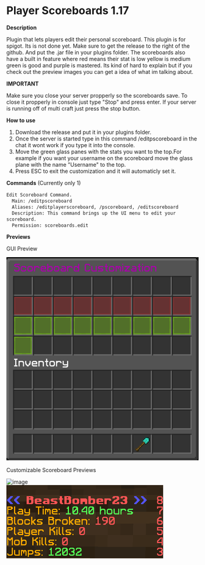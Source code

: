 # Player Scoreboards 1.17  
**Description**  

  Plugin that lets players edit their personal scoreboard. This plugin is for spigot. Its is not done yet.
  Make sure to get the release to the right of the github. And put the .jar file in your plugins folder.
  The scoreboards also have a built in feature where red means their stat is low yellow is medium green is good and purple is mastered.
  Its kind of hard to explain but if you check out the preview images you can get a idea of what im talking about.

**IMPORTANT**  

   Make sure you close your server propperly so the scoreboards save. 
   To close it propperly in console just type "Stop" and press enter. 
   If your server is running off of multi craft just press the stop button.

**How to use**  
  1. Download the release and put it in your plugins folder.  
  2. Once the server is started type in this command /editpscoreboard in the chat it wont work if you type it into the console.  
  3. Move the green glass panes with the stats you want to the top.For example if you want your username on the scoreboard move the glass plane with the name "Username" to the top.
  4. Press ESC to exit the customization and it will automaticly set it.

**Commands** (Currently only 1)
```
Edit Scoreboard Command.
  Main: /editpscoreboard
  Aliases: /editplayerscoreboard, /pscoreboard, /editscoreboard
  Description: This command brings up the UI menu to edit your scoreboard.
  Permission: scoreboards.edit
```

**Previews**

GUI Preview

![image](https://github.com/BeastBomber23/Minecraft-Player-Scoreboards-Spigot-Plugin-1.17/blob/main/Test/Assets/GuiPreview.png?raw=true)

Customizable Scoreboard Previews

![image](https://user-images.githubusercontent.com/59712082/124218396-1ecd0880-dac8-11eb-82f0-a5509ba700b8.png)  
![image](https://github.com/BeastBomber23/Minecraft-Player-Scoreboards-Spigot-Plugin-1.17/blob/main/Test/Assets/ScoreboardPreview2.png?raw=true)

